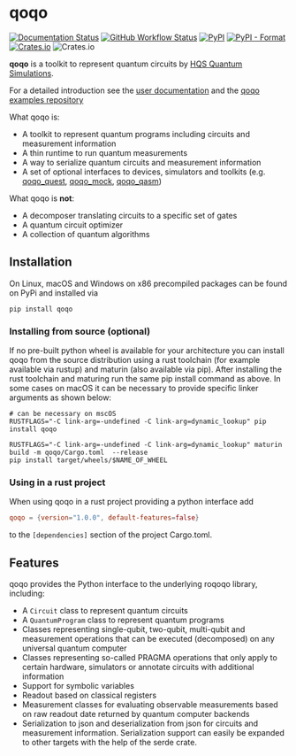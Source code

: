 # qoqo

[![Documentation Status](https://img.shields.io/badge/docs-read-blue)](https://hqsquantumsimulations.github.io/qoqo/)
[![GitHub Workflow Status](https://github.com/HQSquantumsimulations/qoqo/workflows/ci_tests/badge.svg)](https://github.com/HQSquantumsimulations/qoqo/actions)
[![PyPI](https://img.shields.io/pypi/v/qoqo)](https://pypi.org/project/qoqo/)
[![PyPI - Format](https://img.shields.io/pypi/format/qoqo)](https://pypi.org/project/qoqo/)
[![Crates.io](https://img.shields.io/crates/v/roqoqo)](https://crates.io/crates/qoqo)
![Crates.io](https://img.shields.io/crates/l/qoqo)

**qoqo** is a toolkit to represent quantum circuits by [HQS Quantum Simulations](https://quantumsimulations.de). 

For a detailed introduction see the [user documentation](https://hqsquantumsimulations.github.io/qoqo_examples/) and the [qoqo examples repository](https://github.com/HQSquantumsimulations/qoqo_examples)

What qoqo is:

* A toolkit to represent quantum programs including circuits and measurement information
* A thin runtime to run quantum measurements
* A way to serialize quantum circuits and measurement information
* A set of optional interfaces to devices, simulators and toolkits (e.g. [qoqo_quest](https://github.com/HQSquantumsimulations/qoqo-quest), [qoqo_mock](https://github.com/HQSquantumsimulations/qoqo_mock), [qoqo_qasm](https://github.com/HQSquantumsimulations/qoqo_qasm))

What qoqo is **not**:

* A decomposer translating circuits to a specific set of gates
* A quantum circuit optimizer
* A collection of quantum algorithms


## Installation

On Linux, macOS and Windows on x86 precompiled packages can be found on PyPi and installed via

```shell
pip install qoqo
```

### Installing from source (optional)

If no pre-built python wheel is available for your architecture you can install qoqo from the source distribution using a rust toolchain (for example available via rustup) and maturin (also available via pip). After installing the rust toolchain and maturing run the same pip install command as above. In some cases on macOS it can be necessary to provide specific linker arguments as shown below:

```shell
# can be necessary on mscOS
RUSTFLAGS="-C link-arg=-undefined -C link-arg=dynamic_lookup" pip install qoqo
```

```shell
RUSTFLAGS="-C link-arg=-undefined -C link-arg=dynamic_lookup" maturin build -m qoqo/Cargo.toml  --release
pip install target/wheels/$NAME_OF_WHEEL
```

### Using in a rust project

When using qoqo in a rust project providing a python interface add

```TOML
qoqo = {version="1.0.0", default-features=false}
```

to the `[dependencies]` section of the project Cargo.toml.


## Features

qoqo provides the Python interface to the underlying roqoqo library, including:

* A `Circuit` class to represent quantum circuits
* A `QuantumProgram` class to represent quantum programs 
* Classes representing single-qubit, two-qubit, multi-qubit and measurement operations that can be executed (decomposed) on any universal quantum computer
* Classes representing so-called PRAGMA operations that only apply to certain hardware, simulators or annotate circuits with additional information
* Support for symbolic variables
* Readout based on classical registers
* Measurement classes for evaluating observable measurements based on raw readout date returned by quantum computer backends
* Serialization to json and deserialization from json for circuits and measurement information. Serialization support can easily be expanded to other targets with the help of the serde crate.